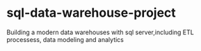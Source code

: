 # sql-data-warehouse-project
Building a modern data warehouses with sql server,including ETL processess, data modeling and analytics
